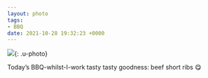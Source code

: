 ```yaml
---
layout: photo
tags:
- BBQ
date: 2021-10-28 19:32:23 +0000
---
```

![](https://colinseymour.co.uk/img/084c774e26f6155c408f7bf9b571b0089c74108998aceeccb67a1bd2569512f4.jpeg){: .u-photo}
  
Today’s BBQ-whilst-I-work tasty tasty goodness: beef short ribs 😋

